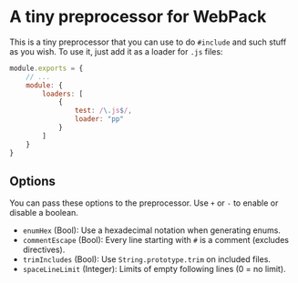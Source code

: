 # A tiny preprocessor for WebPack

This is a tiny preprocessor that you can use to do `#include` and such stuff as you wish. To use it, just add it as a loader for `.js` files:

```javascript
module.exports = {
    // ...
    module: {
        loaders: [
            {
                test: /\.js$/,
                loader: "pp"
            }
        ]
    }
}
```

## Options
You can pass these options to the preprocessor. Use `+` or `-` to enable or disable a boolean.

- `enumHex` (Bool): Use a hexadecimal notation when generating enums.
- `commentEscape` (Bool): Every line starting with `#` is a comment (excludes directives).
- `trimIncludes` (Bool): Use `String.prototype.trim` on included files.
- `spaceLineLimit` (Integer): Limits of empty following lines (0 = no limit).
